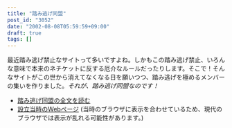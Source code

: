 ```yaml
---
title: "踏み逃げ同盟"
post_id: "3052"
date: "2002-08-08T05:59:59+09:00"
draft: true
tags: []
---
```



最近踏み逃げ禁止なサイトって多いですよね。しかもこの踏み逃げ禁止、いろんな意味で本来のネチケットに反する厄介なルールだったりします。そこで！そんなサイトがこの世から消えてなくなる日を願いつつ、踏み逃げを極めるメンバーの集いを作りました。_それが、踏み逃げ同盟なのです！_

  * [踏み逃げ同盟の全文を読む](https://danmaq.com/tag/mine)
  * [設立当時のWebページ](https://danmaq.com/old/2001/1/alliance/mine/) (当時のブラウザに表示を合わせているため、現代のブラウザでは表示が乱れる可能性があります。)
